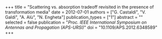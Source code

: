 +++
title = "Scattering vs. absorption tradeoff revisited in the presence of transformation media"
date = 2012-07-01
authors = ["G. Castaldi", "V. Galdi", "A. Alù", "N. Engheta"]
publication_types = ["1"]
abstract = ""
selected = false
publication = "*Proc. IEEE International Symposium on Antennas and Propagation (APS-URSI)*"
doi = "10.1109/APS.2012.6348589"
+++

